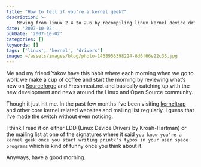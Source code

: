 ```yaml
---
title: "How to tell if you’re a kernel geek?"
description: >-
    Moving from linux 2.4 to 2.6 by recompiling linux kernel device drivers
date: '2007-10-02'
pubDate: '2007-10-02'
categories: []
keywords: []
tags: ['linux', 'kernel', 'drivers']
image: ~/assets/images/blog/photo-1468956398224-6d6f66e22c35.jpg
---
```


Me and my friend Yakov have this habit where each morning when we go to work we make a cup of coffee and start the morning by reviewing what’s new on [Sourceforge](https://sourceforge.net/) and Freshmeat.net and basically catching up with the new development and news around the Linux and Open Source community.

Though it just hit me. In the past few months I’ve been visiting [kerneltrap](https://kerneltrap.org) and other core kernel related websites and mailing list regularly.
I guess that I’ve made the switch without even noticing.

I think I read it on either LDD (Linux Device Drivers by Kroah-Hartman) or the mailing list at one of the signatures where it said `you know you're a kernel geek once you start writing printk's typos in your user space programs` which is kind of funny once you think about it.

Anyways, have a good morning.